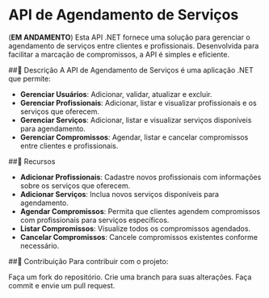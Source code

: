 
# API de Agendamento de Serviços 


(**EM ANDAMENTO**)
Esta API .NET fornece uma solução para gerenciar o agendamento de serviços entre clientes e profissionais. Desenvolvida para facilitar a marcação de compromissos, a API é simples e eficiente.

##📖 Descrição
A API de Agendamento de Serviços é uma aplicação .NET que permite:

- **Gerenciar Usuários**: Adicionar, validar, atualizar e excluir.
- **Gerenciar Profissionais**: Adicionar, listar e visualizar profissionais e os serviços que oferecem.
- **Gerenciar Serviços**: Adicionar, listar e visualizar serviços disponíveis para agendamento.
- **Gerenciar Compromissos**: Agendar, listar e cancelar compromissos entre clientes e profissionais.

##🚀 Recursos
- **Adicionar Profissionais**: Cadastre novos profissionais com informações sobre os serviços que oferecem.
- **Adicionar Serviços**: Inclua novos serviços disponíveis para agendamento.
- **Agendar Compromissos**: Permita que clientes agendem compromissos com profissionais para serviços específicos.
- **Listar Compromissos**: Visualize todos os compromissos agendados.
- **Cancelar Compromissos**: Cancele compromissos existentes conforme necessário.

##🤝 Contribuição
Para contribuir com o projeto:

Faça um fork do repositório.
Crie uma branch para suas alterações.
Faça commit e envie um pull request.
